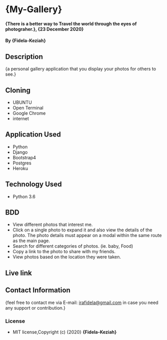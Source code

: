 # {My-Gallery}

#### {There is a better way to Travel the world through the eyes of photograher.}, {23 December 2020}
#### By **{Fidela-Keziah}**

## Description

{a personal gallery application that you display your photos for others to see.}

## Cloning

* UBUNTU
* Open Terminal
* Google Chrome
* internet


## Application Used

* Python
* Django
* Bootstrap4
* Postgres
* Heroku

## Technology Used

* Python 3.6

## BDD

* View different photos that interest me.
* Click on a single photo to expand it and also view the details of the photo. The photo details must appear on a modal within the same route as the main page.
* Search for different categories of photos. (ie. baby, Food)
* Copy a link to the photo to share with my friends.
* View photos based on the location they were taken.

## Live link


## Contact Information

{feel free to contact me via E-mail: irafidela@gmail.com in case you need any support or contribution.}

### License

* MIT license,Copyright (c) {2020} **{Fidela-Keziah}**